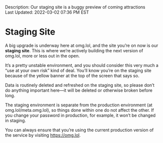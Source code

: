 Description: Our staging site is a buggy preview of coming attractions  
Last Updated: 2022-03-02 07:36 PM EST

# Staging Site

A big upgrade is underway here at omg.lol, and the site you’re on now is our **staging site**. This is where we’re actively building the next version of omg.lol, more or less out in the open.

It’s a pretty unstable environment, and you should consider this very much a “use at your own risk” kind of deal. You’ll know you’re on the staging site because of the yellow banner at the top of the screen that says so.

Data is routinely deleted and refreshed on the staging site, so please don’t do anything important here—it will be deleted or otherwise broken before long.

The staging environment is separate from the production environment (at omg.lol/meta.omg.lol), so things done within one do not affect the other. If you change your password in production, for example, it won’t be changed in staging.

You can always ensure that you’re using the current production version of the service by visiting https://omg.lol.
